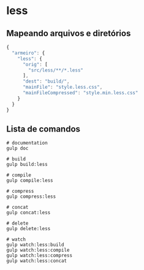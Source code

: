 # less
## Mapeando arquivos e diretórios

```javascript
{
  "armeiro": {
    "less": {
      "orig": [
        "src/less/**/*.less"
      ],
      "dest": "build/",
      "mainFile": "style.less.css",
      "mainFileCompressed": "style.min.less.css"
    }
  }
}
```
## Lista de comandos
```shell
# documentation
gulp doc

# build
gulp build:less

# compile
gulp compile:less

# compress
gulp compress:less

# concat
gulp concat:less

# delete
gulp delete:less

# watch
gulp watch:less:build
gulp watch:less:compile
gulp watch:less:compress
gulp watch:less:concat
```
